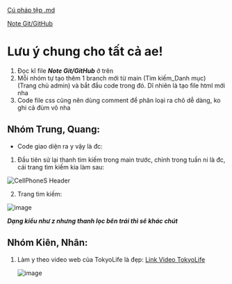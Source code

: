[Cú pháp tệp .md](https://viblo.asia/helps/cach-su-dung-markdown-bxjvZYnwkJZ)

[Note Git/GitHub](https://drive.google.com/file/d/1OeB45aaSXpGnI-6hqFy-PtPkpDN0Faxr/view?usp=sharing)

# Lưu ý chung cho tất cả ae!
1. Đọc kĩ file ***Note Git/GitHub*** ở trên
2. Mỗi nhóm tự tạo thêm 1 branch mới từ main (Tìm kiếm_Danh mục) (Trang chủ admin) và bắt đầu code trong đó. Dĩ nhiên là tạo file html mới nha
3. Code file css cũng nên dùng comment để phân loại ra chõ dễ dàng, ko ghi cả đùm vô nha

## Nhóm Trung, Quang:
* Code giao diện ra y vậy là đc:
1. Đầu tiên sử lại thanh tìm kiếm trong main trước, chỉnh trong tuần ni là đc, cái trang tìm kiếm kia làm sau:
   
  ![CellPhoneS Header](https://github.com/PaimonZero/BanHangOnline/assets/148264786/f4704bcd-d1da-42c1-b294-524b20bcac73)

2. Trang tìm kiếm:
   
  ![image](https://github.com/PaimonZero/BanHangOnline/assets/148264786/bea2bd1c-8491-41bf-a51e-15b586926134)

***Dạng kiểu như z nhưng thanh lọc bên trái thì sẽ khác chút***

## Nhóm Kiên, Nhân:
1. Làm y theo video web của TokyoLife là đẹp:
   [Link Video TokyoLife](https://youtu.be/_Pk6chK_ev8?si=5r9MAmZpKN1FGgi6&t=420)
   
   ![image](https://github.com/PaimonZero/BanHangOnline/assets/148264786/52085137-268d-4aaf-b771-4edf316f6481)
